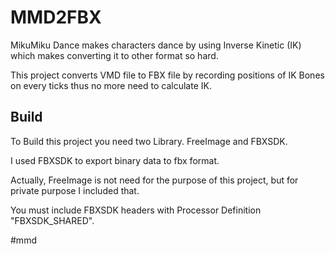 # MMD2FBX

MikuMiku Dance makes characters dance by using Inverse Kinetic (IK) which makes converting it to other format so hard.

This project converts VMD file to FBX file by recording positions of IK Bones on every ticks thus no more need to calculate IK.

## Build
To Build this project you need two Library. FreeImage and FBXSDK.

I used FBXSDK to export binary data to fbx format. 

Actually, FreeImage is not need for the purpose of this project, but for private purpose I included that.

You must include FBXSDK headers with Processor Definition "FBXSDK_SHARED".

#mmd
